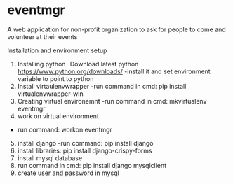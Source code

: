 # eventmgr
A web application for non-profit organization to ask for people to come and volunteer at their events

Installation and environment setup

1. Installing python
  -Download latest python https://www.python.org/downloads/
  -install it and set environment variable to point to python
2. Install virtaulenvwrapper 
 -run command in cmd: pip install virtualenvwrapper-win
3. Creating virtual environemnt
 -run command in cmd: mkvirtualenv eventmgr
4. work on virtual environment
- run command: workon eventmgr
5. install django
 -run command: pip install django
6. install libraries:
  pip install django-crispy-forms
7. install mysql database 
8. run command in cmd:
  pip install django mysqlclient
9. create user and password in mysql
 
  

